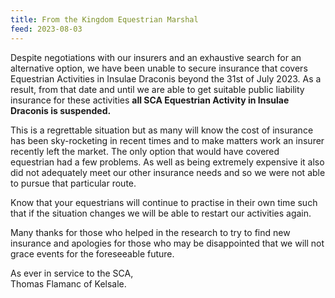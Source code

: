 ```yaml
---
title: From the Kingdom Equestrian Marshal
feed: 2023-08-03
---
```


Despite negotiations with our insurers and an exhaustive search for an alternative option, we have been unable to secure insurance that covers Equestrian Activities in Insulae Draconis beyond the 31st of July 2023. As a result, from that date and until we are able to get suitable public liability insurance for these activities **all SCA Equestrian Activity in Insulae Draconis is suspended.**

This is a regrettable situation but as many will know the cost of insurance has been sky-rocketing in recent times and to make matters work an insurer recently left the market. The only option that would have covered equestrian had a few problems. As well as being extremely expensive it also did not adequately meet our other insurance needs and so we were not able to pursue that particular route.

Know that your equestrians will continue to practise in their own time such that if the situation changes we will be able to restart our activities again.

Many thanks for those who helped in the research to try to find new insurance and apologies for those who may be disappointed that we will not grace events for the foreseeable future.

As ever in service to the SCA,   
Thomas Flamanc of Kelsale.
